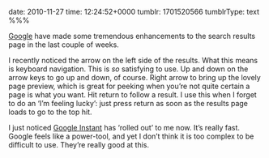 date: 2010-11-27
time: 12:24:52+0000
tumblr: 1701520566
tumblrType: text
%%%

[Google][g] have made some tremendous enhancements to the search results page in the last couple of weeks. 

I recently noticed the arrow on the left side of the results. What this means is keyboard navigation. This is *so* satisfying to use. Up and down on the arrow keys to go up and down, of course. Right arrow to bring up the lovely page preview, which is great for peeking when you’re not quite certain a page is what you want. Hit return to follow a result. I use this when I forget to do an ‘I’m feeling lucky’: just press return as soon as the results page loads to go to the top hit. 

I just noticed [Google Instant][gi] has ‘rolled out’ to me now. It’s really fast. Google feels like a power-tool, and yet I don’t think it is too complex to be difficult to use. They’re really good at this. 

[g]: http://www.google.com/
[gi]: http://googleblog.blogspot.com/2010/09/search-now-faster-than-speed-of-type.html
